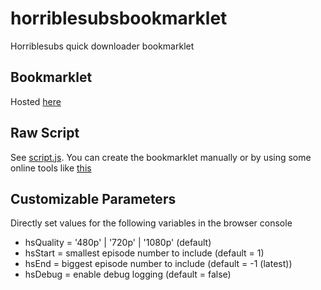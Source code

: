 # horriblesubsbookmarklet
Horriblesubs quick downloader bookmarklet

## Bookmarklet
Hosted [here](https://the-codinator.github.io/horriblesubsbookmarklet/index.html)

## Raw Script
See [script.js](script.js). You can create the bookmarklet manually or by using some online tools like [this](https://mrcoles.com/bookmarklet/)

## Customizable Parameters

Directly set values for the following variables in the browser console

- hsQuality = '480p' | '720p' | '1080p' (default)
- hsStart = smallest episode number to include (default = 1)
- hsEnd = biggest episode number to include (default = -1 (latest))
- hsDebug = enable debug logging (default = false)

